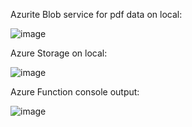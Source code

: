 
Azurite Blob service for pdf data on local:

![image](https://github.com/user-attachments/assets/7104ce7e-1533-4f21-a53e-e5a4a69ba239)



Azure Storage on local:

![image](https://github.com/user-attachments/assets/84d9f901-7bef-47a6-83db-ff7ace716474)


Azure Function console output:

![image](https://github.com/user-attachments/assets/6db56b1d-5fd9-40b9-9d29-568efebe5267)


